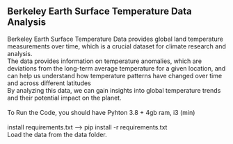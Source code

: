 ## Berkeley Earth Surface Temperature Data Analysis

Berkeley Earth Surface Temperature Data provides global land temperature measurements over time, which is a crucial dataset for climate research and analysis.<br>
The data provides information on temperature anomalies, which are deviations from the long-term average temperature for a given location, and can help us understand how temperature patterns have changed over time and across different latitudes<br>
By analyzing this data, we can gain insights into global temperature trends and their potential impact on the planet.<br>
<br>
To Run the Code, you should have Pyhton 3.8 + 4gb ram, i3 (min)<br>
<br>
install requirements.txt -->  pip install -r requirements.txt<br>
Load the data from the data folder.